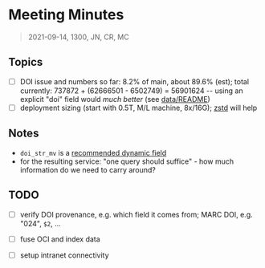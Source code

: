 # Meeting Minutes

> 2021-09-14, 1300, JN, CR, MC

## Topics

* [ ] DOI issue and numbers so far: 8.2% of main, about 89.6% (est); total
  currently: 737872 + (62666501 - 6502749) = 56901624 -- using an explicit
  "doi" field would *much better* (see [data/README](../data/README.md))
* [ ] deployment sizing (start with 0.5T, M/L machine, 8x/16G); [zstd](https://github.com/facebook/zstd) will help

## Notes

* `doi_str_mv` is a [recommended dynamic field](https://vufind.org/wiki/development:architecture:solr_index_schema)
* for the resulting service: "one query should suffice" - how much information do we need to carry around?

## TODO

* [ ] verify DOI provenance, e.g. which field it comes from; MARC DOI, e.g. "024", `$2`, ...
* [ ] fuse OCI and index data
* [ ] setup intranet connectivity



